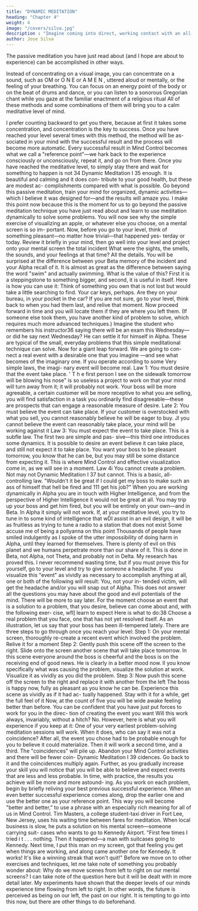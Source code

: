 ```yaml
---
title: "DYNAMIC MEDITATION"
heading: "Chapter 4"
weight: 4
image: "/covers/silva.jpg"
description : "Imagine coming into direct, working contact with an all-pervading higher intelligence and learning in a moment of numinous joy that it is on your side"
author: Jose Silva
---
```





The passive meditation you have just read about (and I hope are about to experience) can be accomplished in other ways.

Instead of concentrating on a visual image, you can concentrate on a sound, such as OM or O N E or
A M E N , uttered aloud or mentally, or the feeling of your
breathing. You can focus on an energy point of the
body or on the beat of drums and dance, or you can
listen to a sonorous Gregorian chant while you gaze at
the familiar enactment of a religious ritual All of these
methods and some combinations of them will bring you
to a calm meditative level of mind.

I prefer counting backward to get you there, because at first it takes some concentration, and concentration is the key to success. Once you have reached your level
several times with this method, the method will be as-
sociated in your mind with the successful result and the
process will become more automatic.
Every successful result in Mind Control becomes
what we call a "reference point"—we hark back to the
experience consciously or unconsciously, repeat it, and
go on from there.
Once you have reached the meditative level, to simply
stay there and wait for something to happen is not
34
Dynamic Meditation I 35
enough. It is beautiful and calming and it does con-
tribute to your good health, but these are modest ac-
complishments compared with what is possible. Go
beyond this passive meditation, train your mind for
organized, dynamic activities—which I believe it was
designed for—and the results will amaze you.
I make this point now because this is the moment
for us to go beyond the passive meditation technique
you have just read about and learn to use meditation
dynamically to solve some problems. You will now see
why the simple exercise of visualizing an apple, or
whatever else you choose, on a mental screen is so im-
portant.
Now, before you go to your level, think of something
pleasant—no matter how trivial—that happened yes-
terday or today. Review it briefly in your mind, then go
well into your level and project onto your mental screen
the total incident What were the sights, the smells, the
sounds, and your feelings at that time? All the details.
You will be surprised at the difference between your
Beta memory of the incident and your Alpha recall of
it. It is almost as great as the difference between saying
the word "swim" and actually swimming.
What is the value of this? First it is a steppingstone
to something bigger, and second, it is useful in itself.
Here is how you can use it:
Think of something you own that is not lost but
would take a little searching to find. Your car keys,
perhaps. Are they on your bureau, in your pocket in
the car? If you are not sure, go to your level, think back
to when you had them last, and relive that moment.
Now proceed forward in time and you will locate them
if they are where you left them. (If someone else took
them, you have another kind of problem to solve, which
requires much more advanced techniques.)
Imagine the student who remembers his instructor36 
saying there will be an exam this Wednesday—or did
he say next Wednesday? He can settle it for himself in
Alpha.
These are typical of the small, everyday problems
that this simple meditational technique can solve.
Now for a giant leap forward. We are going to con-
nect a real event with a desirable one that you imagine
—and see what becomes of the imaginary one. If you
operate according to some Very simple laws, the imagi-
nary event will become real.
Law 1: You must desire that the event take place.
' T h e first person I see on the sidewalk tomorrow will
be blowing his nose" is so useless a project to work on
that your mind will turn away from it; it will probably
not work. Your boss will be more agreeable, a certain
customer will be more receptive to what you are selling,
you will find satisfaction in a task you ordinarily find
disagreeable—these are prospects that can engage a
reasonable measure of desire.
Late 2: You must believe the event can take place. If
your customer is overstocked with what you sell, you
cannot reasonably believe he will be eager to buy. Jl
you cannot believe the event can reasonably take place,
your mind will be working against it
Law 3: You must expect the event to take place.
This is a subfle law. The first two are simple and pas-
sive—this third one introduces some dynamics. It is
possible to desire an event believe it can take place,
and still not expect it to take place. You want your
boss to be pleasant tomorrow, you know that he can be,
but you may still be some distance from expecting it.
This is where Mind Control and effective visualization
come in, as we will see in a moment.
Law 4i You cannot create a problem. Not may not
Dynamic Meditation I 37
but cannot. This is a basic, all-controlling law. "Wouldn't
it be great if I could get my boss to make such an ass
of himself that hell be fired and 111 get his job?" When
you are working dynamically in Alpha you are in touch
with Higher Intelligence, and from the perspective of
Higher Intelligence it would not be great at all. You
may trip up your boss and get him fired, but you will
be entirely on your own—and in Beta. In Alpha it
simply will not work.
If, at your meditative level, you try to tune in to
some kind of intelligence that wDl assist in an evil
design, it will be as fruitless as trying to tune a radio
to a station that does not exist
Some accuse me of being a pollyanna on this point
Thousands of people have smiled indulgently as I spoke
of the utter impossibility of doing harm in Alpha, until
they learned for themselves. There is plenty of evil on
this planet and we humans perpetrate more than our
share of it. This is done in Beta, not Alpha, not Theta,
and probably not in Delta. My research has proved
this.
I never recommend wasting time, but if you must
prove this for yourself, go to your level and try to give
someone a headache. If you visualize this "event" as
vividly as necessary to accomplish anything at all, one
or both of the following will result: You, not your in-
tended victim, will get the headache and/or you will
snap out of Alpha.
This does not answer all the questions you may have
about the good and evil potentials of the mind. There
will be more to say later. For the moment choose an
event that is a solution to a problem, that you desire,
believe can come about and, with the following exer-
cise, wfl] learn to expect
Here is what to do:38 
Choose a real problem that you face, one that has
not yet resolved itself. As an illustration, let us say that
your boss has been ill-tempered lately. There are three
steps to go through once you reach your level:
Step 1: On your mental screen, thoroughly re-create
a recent event which involved the problem. Relive it for
a moment
Step 2: Gently push this scene off the screen to the
right. Slide onto the screen another scene that will take
place tomorrow. In this scene everyone around the boss
is cheerful and the boss is on the receiving end of good
news. He is clearly in a better mood now. II you know
specifically what was causing the problem, visualize
the solution at work. Visualize it as vividly as you did
the problem.
Step 3: Now push this scene off the screen to the
right and replace it with another from the left The
boss is happy now, fully as pleasant as you know he
can be. Experience this scene as vividly as if it had ac-
tually happened. Stay with it for a while, get the full
feel of it
Now, at the count of five you will be wide awake
feeling better than before. You can be confident that
you have just put forces to work for you in the direc-
tion of creating the event you want
Will this work always, invariably, without a hitch?
No.
However, here is what you will experience if you
keep at it: One of your very earliest problem-solving
meditation sessions will work. When it does, who can
say it was not a coincidence? After all, the event you
chose had to be probable enough for you to believe it
could materialize. Then it will work a second time, and
a third. The "coincidences" will pile up. Abandon your
Mind Control activities and there will be fewer coin-
Dynamic Meditation I 39
cidences. Go back to it and the coincidences multiply
again.
Further, as you gradually increase your skill you will
notice that you will be able to believe and expect events
that are less and less probable. In time, with practice,
the results you achieve will be more and more astound-
ing.
As you work on each problem, begin by briefly
reliving your best previous successful experience. When
an even better successful experience comes along, drop
the earlier one and use the better one as your reference
point. This way you will become "better and better," to
use a phrase with an especially rich meaning for all of
us in Mind Control.
Tim Masters, a college student-taxi driver in Fort
Lee, New Jersey, uses his waiting time between fares
for meditation. When local business is slow, he puts a
solution on his mental screen—someone carrying suit-
cases who wants to go to Kennedy Airport. "First few
times I tried i t . . . nothing. Then it happened—a man
with suitcases going to Kennedy. Next time, I put this
man on my screen, got that feeling you get when things
are working, and along came another one for Kennedy.
It works! It's like a winning streak that won't quit!"
Before we move on to other exercises and techniques,
let me take note of something you probably wonder
about: Why do we move scenes from left to right on
our mental screens? I can take note of the question
here but it will be dealt with in more detail later.
My experiments have shown that the deeper levels of
our minds experience time flowing from left to right. In
other words, the future is perceived as being on our
left, the past on our right. It is tempting to go into this
now, but there are other things to do beforehand.

